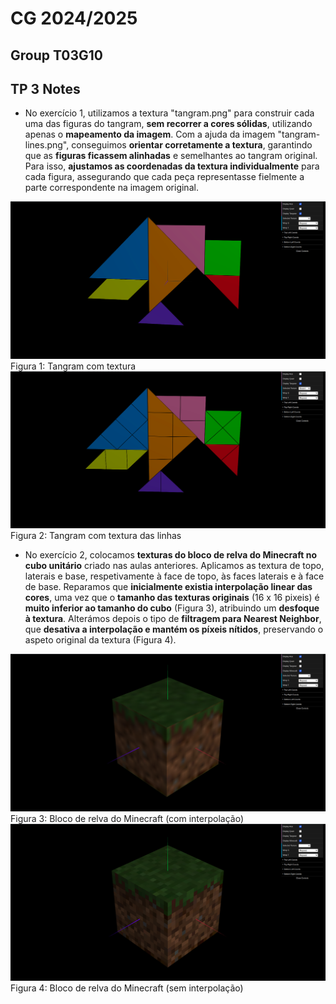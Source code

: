 # CG 2024/2025

## Group T03G10

## TP 3 Notes

- No exercício 1, utilizamos a textura "tangram.png" para construir cada uma das figuras do tangram, **sem recorrer a cores sólidas**, utilizando apenas o **mapeamento da imagem**. Com a ajuda da imagem "tangram-lines.png", conseguimos **orientar corretamente a textura**, garantindo que as **figuras ficassem alinhadas** e semelhantes ao tangram original.
Para isso, **ajustamos as coordenadas da textura individualmente** para cada figura, assegurando que cada peça representasse fielmente a parte correspondente na imagem original.

![Screenshot 1](screenshots/cgra-t03g10-tp4-1.png)
Figura 1: Tangram com textura
![Screenshot 2](screenshots/cgra-t03g10-tp4-1lines.png)
Figura 2: Tangram com textura das linhas

- No exercício 2, colocamos **texturas do bloco de relva do Minecraft no cubo unitário** criado nas aulas anteriores. Aplicamos as textura de topo, laterais e base, respetivamente à face de topo, às faces laterais e à face de base. Reparamos que **inicialmente existia interpolação linear das cores**, uma vez que o **tamanho das texturas originais** (16 x 16 pixeis) é **muito inferior ao tamanho do cubo** (Figura 3), atribuindo um **desfoque à textura**. Alterámos depois o tipo de **filtragem para Nearest Neighbor**, que **desativa a interpolação e mantém os píxeis nítidos**, preservando o aspeto original da textura (Figura 4).

![Screenshot 3](screenshots/cgra-t03g10-tp4-2interpolation.png)
Figura 3: Bloco de relva do Minecraft (com interpolação)
![Screenshot 4](screenshots/cgra-t03g10-tp4-2.png)
Figura 4: Bloco de relva do Minecraft (sem interpolação)